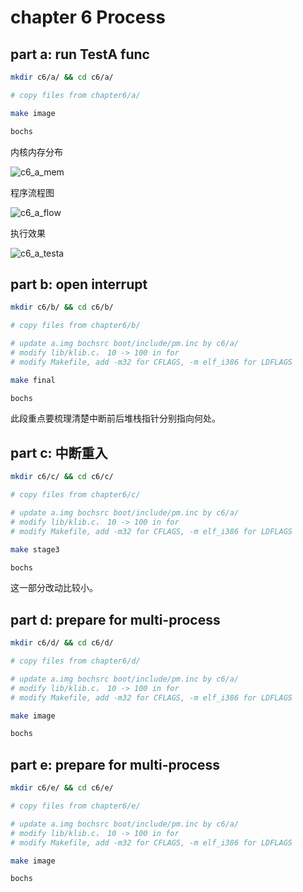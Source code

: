 # chapter 6 Process

## part a: run TestA func

```bash
mkdir c6/a/ && cd c6/a/

# copy files from chapter6/a/

make image

bochs

```

内核内存分布

![c6_a_mem](https://raw.githubusercontent.com/jungle85gopy/orangeS/master/c6/a/c6_a_mem.png)

程序流程图

![c6_a_flow](https://raw.githubusercontent.com/jungle85gopy/orangeS/master/c6/a/c6_a_flow.png)

执行效果

![c6_a_testa](https://raw.githubusercontent.com/jungle85gopy/orangeS/master/c6/a/c6_a_testa.png)



## part b: open interrupt


```bash
mkdir c6/b/ && cd c6/b/

# copy files from chapter6/b/

# update a.img bochsrc boot/include/pm.inc by c6/a/
# modify lib/klib.c， 10 -> 100 in for
# modify Makefile, add -m32 for CFLAGS, -m elf_i386 for LDFLAGS

make final

bochs

```

此段重点要梳理清楚中断前后堆栈指针分别指向何处。


## part c: 中断重入


```bash
mkdir c6/c/ && cd c6/c/

# copy files from chapter6/c/

# update a.img bochsrc boot/include/pm.inc by c6/a/
# modify lib/klib.c， 10 -> 100 in for
# modify Makefile, add -m32 for CFLAGS, -m elf_i386 for LDFLAGS

make stage3

bochs

```

这一部分改动比较小。


## part d: prepare for multi-process


```bash
mkdir c6/d/ && cd c6/d/

# copy files from chapter6/d/

# update a.img bochsrc boot/include/pm.inc by c6/a/
# modify lib/klib.c， 10 -> 100 in for
# modify Makefile, add -m32 for CFLAGS, -m elf_i386 for LDFLAGS

make image

bochs

```


## part e: prepare for multi-process


```bash
mkdir c6/e/ && cd c6/e/

# copy files from chapter6/e/

# update a.img bochsrc boot/include/pm.inc by c6/a/
# modify lib/klib.c， 10 -> 100 in for
# modify Makefile, add -m32 for CFLAGS, -m elf_i386 for LDFLAGS

make image

bochs

```
